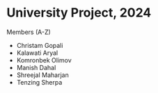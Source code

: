 # University Project, 2024

Members (A-Z)

- Christam Gopali
- Kalawati Aryal
- Komronbek Olimov
- Manish Dahal
- Shreejal Maharjan
- Tenzing Sherpa
